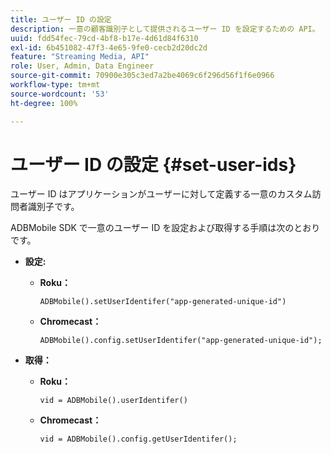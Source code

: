 ```yaml
---
title: ユーザー ID の設定
description: 一意の顧客識別子として提供されるユーザー ID を設定するための API。
uuid: fdd54fec-79cd-4bf8-b17e-4d61d84f6310
exl-id: 6b451082-47f3-4e65-9fe0-cecb2d20dc2d
feature: "Streaming Media, API"
role: User, Admin, Data Engineer
source-git-commit: 70900e305c3ed7a2be4069c6f296d56f1f6e0966
workflow-type: tm+mt
source-wordcount: '53'
ht-degree: 100%

---
```


# ユーザー ID の設定 {#set-user-ids}

ユーザー ID はアプリケーションがユーザーに対して定義する一意のカスタム訪問者識別子です。

ADBMobile SDK で一意のユーザー ID を設定および取得する手順は次のとおりです。

* **設定:**

   * **Roku：**

     ```
     ADBMobile().setUserIdentifer("app-generated-unique-id")
     ```

   * **Chromecast：**

     ```
     ADBMobile().config.setUserIdentifer("app-generated-unique-id");
     ```

* **取得：**

   * **Roku：**

     ```
     vid = ADBMobile().userIdentifer()
     ```

   * **Chromecast：**

     ```
     vid = ADBMobile().config.getUserIdentifer();
     ```
